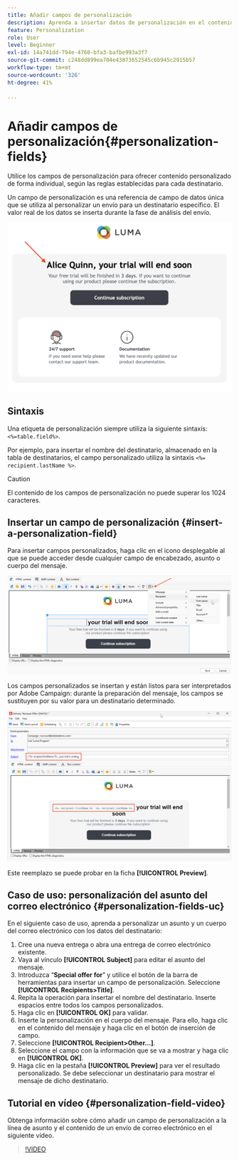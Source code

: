 ```yaml
---
title: Añadir campos de personalización
description: Aprenda a insertar datos de personalización en el contenido del mensaje
feature: Personalization
role: User
level: Beginner
exl-id: 14a741dd-794e-4760-bfa3-bafbe993a3f7
source-git-commit: c248dd899ea704e43873652545c6b945c2915b57
workflow-type: tm+mt
source-wordcount: '326'
ht-degree: 41%

---
```


# Añadir campos de personalización{#personalization-fields}

Utilice los campos de personalización para ofrecer contenido personalizado de forma individual, según las reglas establecidas para cada destinatario.

Un campo de personalización es una referencia de campo de datos única que se utiliza al personalizar un envío para un destinatario específico. El valor real de los datos se inserta durante la fase de análisis del envío.

![ejemplo de personalización de mensaje](assets/perso-name-sample.png)

## Sintaxis

Una etiqueta de personalización siempre utiliza la siguiente sintaxis: `<%=table.field%>`.

Por ejemplo, para insertar el nombre del destinatario, almacenado en la tabla de destinatarios, el campo personalizado utiliza la sintaxis `<%= recipient.lastName %>`.

>[!CAUTION]
>
>El contenido de los campos de personalización no puede superar los 1024 caracteres.

## Insertar un campo de personalización {#insert-a-personalization-field}

Para insertar campos personalizados, haga clic en el icono desplegable al que se puede acceder desde cualquier campo de encabezado, asunto o cuerpo del mensaje.

![insertar un campo personalizado](assets/perso-field-insert.png)

Los campos personalizados se insertan y están listos para ser interpretados por Adobe Campaign: durante la preparación del mensaje, los campos se sustituyen por su valor para un destinatario determinado.

![campos de personalización en un correo electrónico](assets/perso-fields-in-msg.png)

Este reemplazo se puede probar en la ficha **[!UICONTROL Preview]**.

<!--Learn more about message preview in [this page]().-->

## Caso de uso: personalización del asunto del correo electrónico {#personalization-fields-uc}

En el siguiente caso de uso, aprenda a personalizar un asunto y un cuerpo del correo electrónico con los datos del destinatario:

1. Cree una nueva entrega o abra una entrega de correo electrónico existente.
1. Vaya al vínculo **[!UICONTROL Subject]** para editar el asunto del mensaje.
1. Introduzca “**Special offer for**” y utilice el botón de la barra de herramientas para insertar un campo de personalización. Seleccione **[!UICONTROL Recipients>Title]**.
1. Repita la operación para insertar el nombre del destinatario. Inserte espacios entre todos los campos personalizados.
1. Haga clic en **[!UICONTROL OK]** para validar.
1. Inserte la personalización en el cuerpo del mensaje. Para ello, haga clic en el contenido del mensaje y haga clic en el botón de inserción de campo.
1. Seleccione **[!UICONTROL Recipient>Other...]**.
1. Seleccione el campo con la información que se va a mostrar y haga clic en **[!UICONTROL OK]**.
1. Haga clic en la pestaña **[!UICONTROL Preview]** para ver el resultado personalizado. Se debe seleccionar un destinatario para mostrar el mensaje de dicho destinatario.



## Tutorial en vídeo {#personalization-field-video}

Obtenga información sobre cómo añadir un campo de personalización a la línea de asunto y el contenido de un envío de correo electrónico en el siguiente vídeo.

>[!VIDEO](https://video.tv.adobe.com/v/24925?quality=12)
